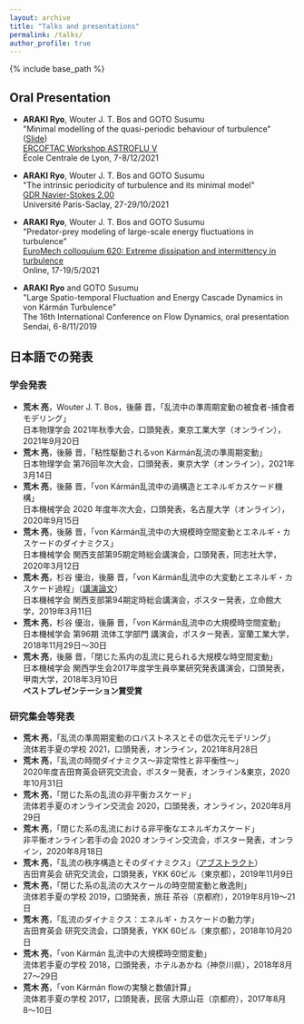 ```yaml
---
layout: archive
title: "Talks and presentations"
permalink: /talks/
author_profile: true
---
```


{% include base_path %}

## Oral Presentation

- **ARAKI Ryo**, Wouter J. T. Bos and GOTO Susumu  \
  "Minimal modelling of the quasi-periodic behaviour of turbulence" ([Slide](http://chb.ec-lyon.fr/news/2021/pdf-astroflu5/araki.pdf)) \
  [ERCOFTAC Workshop ASTROFLU V](http://chb.ec-lyon.fr/news/2021/ERCOFTAC_workshop_December_7_8/) \
  École Centrale de Lyon, 7-8/12/2021
- **ARAKI Ryo**, Wouter J. T. Bos and GOTO Susumu  \
  "The intrinsic periodicity of turbulence and its minimal model" \
  [GDR Navier-Stokes 2.00](https://gdr-turbulence.universite-lyon.fr/reunion-2021-des-gdr-turbulence-ns2-00-173050.kjsp) \
  Université Paris-Saclay, 27-29/10/2021
- **ARAKI Ryo**, Wouter J. T. Bos and GOTO Susumu  \
  "Predator-prey modeling of large-scale energy fluctuations in turbulence" \
  [EuroMech colloquium 620: Extreme dissipation and intermittency in turbulence](https://620.euromech.org/) \
  Online, 17-19/5/2021

- **ARAKI Ryo** and GOTO Susumu  \
  "Large Spatio-temporal Fluctuation and Energy Cascade Dynamics in von Kármán Turbulence" \
  The 16th International Conference on Flow Dynamics, oral presentation \
  Sendai, 6-8/11/2019

## 日本語での発表

### 学会発表

- **荒木 亮**，Wouter J. T. Bos，後藤 晋，「乱流中の準周期変動の被食者-捕食者モデリング」 \
  日本物理学会 2021年秋季大会，口頭発表，東京工業大学（オンライン），2021年9月20日
- **荒木 亮**，後藤 晋，「粘性駆動されるvon Kármán乱流の準周期変動」 \
  日本物理学会 第76回年次大会，口頭発表，東京大学（オンライン），2021年3月14日
- **荒木 亮**，後藤 晋，「von Kármán乱流中の渦構造とエネルギカスケード機構」 \
  日本機械学会 2020 年度年次大会，口頭発表，名古屋大学（オンライン），2020年9月15日
- **荒木 亮**，後藤 晋，「von Kármán乱流中の大規模時空間変動とエネルギ・カスケードのダイナミクス」 \
  日本機械学会 関西支部第95期定時総会講演会，口頭発表，同志社大学，2020年3月12日
- **荒木 亮**，杉谷 優治，後藤 晋，「von Kármán乱流中の大変動とエネルギ・カスケード過程」（[講演論文](https://www.jstage.jst.go.jp/article/jsmekansai/2019.94/0/2019.94_P035/_article/-char/ja/)） \
  日本機械学会 関西支部第94期定時総会講演会，ポスター発表，立命館大学，2019年3月11日
- **荒木 亮**，杉谷 優治，後藤 晋，「von Kármán乱流中の大規模時空間変動」 \
  日本機械学会 第96期 流体工学部門 講演会，ポスター発表，室蘭工業大学，2018年11月29日〜30日
- **荒木 亮**，後藤 晋，「閉じた系内の乱流に見られる大規模な時空間変動」 \
  日本機械学会 関西学生会2017年度学生員卒業研究発表講演会，口頭発表，甲南大学，2018年3月10日 \
  **ベストプレゼンテーション賞受賞**

### 研究集会等発表

- **荒木 亮**，「乱流の準周期変動のロバストネスとその低次元モデリング」 \
  流体若手夏の学校 2021，口頭発表，オンライン，2021年8月28日
- **荒木 亮**，「乱流の時間ダイナミクス〜非定常性と非平衡性〜」 \
  2020年度吉田育英会研究交流会，ポスター発表，オンライン&東京，2020年10月31日
- **荒木 亮**，「閉じた系の乱流の非平衡カスケード」 \
  流体若手夏のオンライン交流会 2020，口頭発表，オンライン，2020年8月29日
- **荒木 亮**，「閉じた系の乱流における非平衡なエネルギカスケード」 \
  非平衡オンライン若手の会 2020 オンライン交流会，ポスター発表，オンライン，2020年8月18日
- **荒木 亮**，「乱流の秩序構造とそのダイナミクス」（[アブストラクト](../files/201911_YSF_abstract.pdf)） \
  吉田育英会 研究交流会，口頭発表，YKK 60ビル（東京都），2019年11月9日
- **荒木 亮**，「閉じた系の乱流の大スケールの時空間変動と散逸則」 \
  流体若手夏の学校 2019，口頭発表，旅荘 茶谷（京都府），2019年8月19〜21日
- **荒木 亮**，「乱流のダイナミクス：エネルギ・カスケードの動力学」 \
  吉田育英会 研究交流会，口頭発表，YKK 60ビル（東京都），2018年10月20日
- **荒木 亮**，「von Kármán 乱流中の大規模時空間変動」 \
  流体若手夏の学校 2018，口頭発表，ホテルあかね（神奈川県），2018年8月27〜29日
- **荒木 亮**，「von Kármán flowの実験と数値計算」 \
  流体若手夏の学校 2017，口頭発表，民宿 大原山荘（京都府），2017年8月8〜10日
